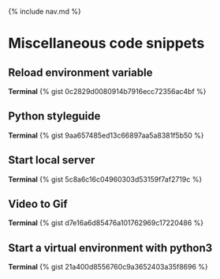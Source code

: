 {% include nav.md %}
# Miscellaneous code snippets

## Reload environment variable

**Terminal**
{% gist 0c2829d0080914b7916ecc72356ac4bf %}

## Python styleguide
**Terminal**
{% gist 9aa657485ed13c66897aa5a8381f5b50 %}

## Start local server
**Terminal**
{% gist 5c8a6c16c04960303d53159f7af2719c %}

## Video to Gif
**Terminal**
{% gist d7e16a6d85476a101762969c17220486 %}

## Start a virtual environment with python3
**Terminal**
{% gist 21a400d8556760c9a3652403a35f8696 %}
